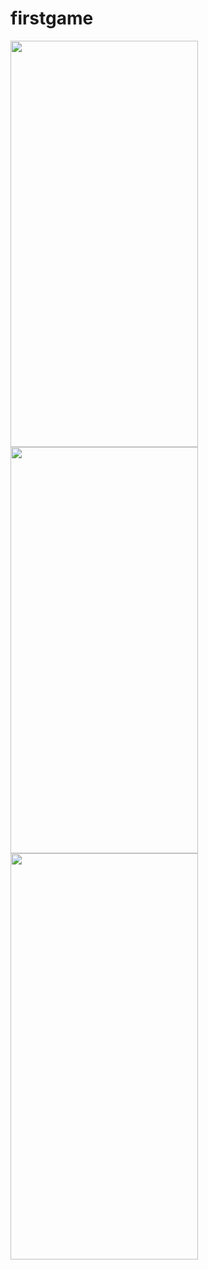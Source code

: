 # firstgame




<img src="https://github.com/Fayozb/4_pic_1word/assets/134942247/34fc0998-48ac-4c9d-aa52-f222727262ab" width="300" height="650"/>
<img src="https://github.com/Fayozb/4_pic_1word/assets/134942247/42eafa1d-cb5e-42ba-a9a3-ae259e215f43" width="300" height="650"/>
<img src="https://github.com/Fayozb/4_pic_1word/assets/134942247/2a86e03b-7a52-4570-94d4-dcdae582bbec" width="300" height="650"/>
